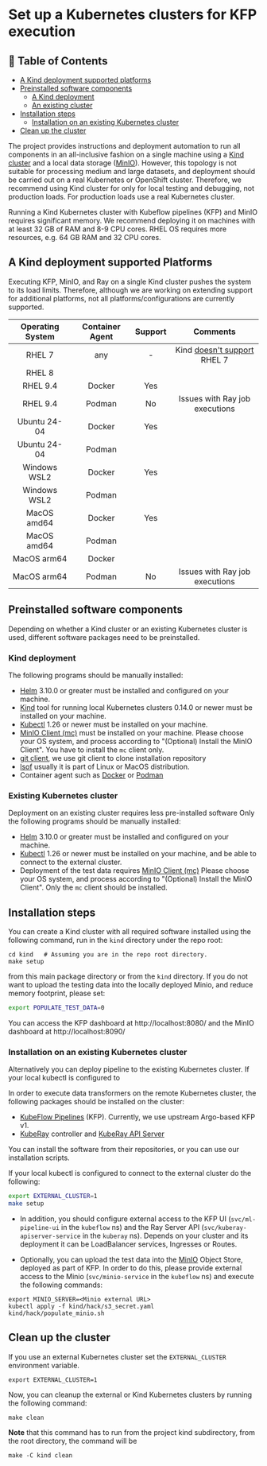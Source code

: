 # Set up a Kubernetes clusters for KFP execution

## 📝 Table of Contents
- [A Kind deployment supported platforms](#kind_platforms)
- [Preinstalled software components](#preinstalled)
  - [A Kind deployment](#kind)
  - [An existing cluster](#existing_cluster)
- [Installation steps](#installation)
  - [Installation on an existing Kubernetes cluster](#installation_existing)
- [Clean up the cluster](#cleanup)

The project provides instructions and deployment automation to run all components in an all-inclusive fashion on a 
single machine using a [Kind cluster](https://kind.sigs.k8s.io/) and a local data storage ([MinIO](https://min.io/)).
However, this topology is not suitable for processing medium and large datasets, and deployment should be carried out 
on a real Kubernetes or OpenShift cluster. Therefore, we recommend using Kind cluster for only for local testing and 
debugging, not production loads. For production loads use a real Kubernetes cluster.

Running a Kind Kubernetes cluster with Kubeflow pipelines (KFP) and MinIO requires significant
memory. We recommend deploying it on machines with at least 32 GB of RAM and 8-9 CPU cores. RHEL OS requires 
more resources, e.g. 64 GB RAM and 32 CPU cores.

## A Kind deployment supported Platforms <a name = "kind_platforms"></a> 
Executing KFP, MinIO, and Ray on a single Kind cluster pushes the system to its load limits. Therefore, although we are 
working on extending support for additional platforms, not all platforms/configurations are currently supported.

| Operating System  | Container Agent | Support  | Comments | 
|:-----------------:|:---------------:|:--------:| :---------: |
| RHEL 7            |     any         |    -     | Kind [doesn't support](https://github.com/kubernetes-sigs/kind/issues/3311) RHEL 7 |
|      RHEL 8       |                 |          |
|     RHEL 9.4      |     Docker      |   Yes    |
|     RHEL 9.4      |     Podman      |    No    | Issues with Ray job executions
|   Ubuntu 24-04    |     Docker      |   Yes    | 
|   Ubuntu 24-04    |     Podman      |          |
|   Windows WSL2    |     Docker      |   Yes    |
|   Windows WSL2    |     Podman      |          |
|    MacOS amd64    |     Docker      |   Yes    |
|    MacOS amd64    |     Podman      |          |
|    MacOS arm64    |     Docker      |          |
|    MacOS arm64    |     Podman      |    No    | Issues with Ray job executions

## Preinstalled software components <a name = "preinstalled"></a> 

Depending on whether a Kind cluster or an existing Kubernetes cluster is used, different software packages need to be preinstalled.

### Kind deployment <a name = "kind"></a> 
The following programs should be manually installed:

- [Helm](https://helm.sh/docs/intro/install/) 3.10.0 or greater must be installed and configured on your machine.
- [Kind](https://kind.sigs.k8s.io/docs/user/quick-start/#installation) tool for running local Kubernetes clusters 0.14.0 or newer must be installed on your machine.
- [Kubectl](https://kubernetes.io/docs/tasks/tools/#kubectl) 1.26 or newer must be installed on your machine.
- [MinIO Client (mc)](https://min.io/docs/minio/kubernetes/upstream/index.html) must be installed on your machine. Please 
choose your OS system, and process according to "(Optional) Install the MinIO Client". You have to install the `mc` client only.
- [git client](https://git-scm.com/downloads), we use git client to clone installation repository
- [lsof](https://www.ionos.com/digitalguide/server/configuration/linux-lsof/) usually it is part of Linux or MacOS distribution.
- Container agent such as [Docker](https://www.docker.com/) or [Podman](https://podman-desktop.io/)

### Existing Kubernetes cluster <a name = "existing_cluster"></a> 
Deployment on an existing cluster requires less pre-installed software
Only the following programs should be manually installed:

- [Helm](https://helm.sh/docs/intro/install/) 3.10.0 or greater must be installed and configured on your machine.
- [Kubectl](https://kubernetes.io/docs/tasks/tools/#kubectl) 1.26 or newer must be installed on your machine, and be 
able to connect to the external cluster.
- Deployment of the test data requires [MinIO Client (mc)](https://min.io/docs/minio/kubernetes/upstream/index.html) Please 
choose your OS system, and process according to "(Optional) Install the MinIO Client". Only the `mc` client should be installed.

## Installation steps <a name = "installation"></a>

You can create a Kind cluster with all required software installed using the following command, run in the `kind` directory under the repo root: 

```shell
cd kind   # Assuming you are in the repo root directory.
make setup
```
from this main package directory or from the `kind` directory.
If you do not want to upload the testing data into the locally deployed Minio, and reduce memory footprint, please set:
```bash
export POPULATE_TEST_DATA=0
```
You can access the KFP dashboard at http://localhost:8080/ and the MinIO dashboard at http://localhost:8090/

### Installation on an existing Kubernetes cluster <a name = "installation_existing"></a>
Alternatively you can deploy pipeline to the existing Kubernetes cluster. If your local kubectl is configured to 

In order to execute data transformers on the remote Kubernetes cluster, the following packages should be installed on the cluster:

- [KubeFlow Pipelines](https://www.kubeflow.org/docs/components/pipelines/v1/introduction/) (KFP). Currently, we use 
upstream Argo-based KFP v1.
- [KubeRay](https://docs.ray.io/en/latest/cluster/kubernetes/index.html) controller and 
[KubeRay API Server](https://ray-project.github.io/kuberay/components/apiserver/) 

You can install the software from their repositories, or you can use our installation scripts.

If your local kubectl is configured to connect to the external cluster do the following:
```bash
export EXTERNAL_CLUSTER=1
make setup
```

- In addition, you should configure external access to the KFP UI (`svc/ml-pipeline-ui` in the `kubeflow` ns) and the Ray 
Server API (`svc/kuberay-apiserver-service` in the `kuberay` ns). Depends on your cluster and its deployment it can be 
LoadBalancer services, Ingresses or Routes. 

- Optionally, you can upload the test data into the [MinIO](https://min.io/) Object Store, deployed as part of KFP. In 
order to do this, please provide external access to the Minio (`svc/minio-service` in the `kubeflow` ns) and execute the 
following commands: 
```shell
export MINIO_SERVER=<Minio external URL>
kubectl apply -f kind/hack/s3_secret.yaml
kind/hack/populate_minio.sh
```

## Clean up the cluster <a name = "cleanup"></a>
If you use an external Kubernetes cluster set the `EXTERNAL_CLUSTER` environment variable.

```shell
export EXTERNAL_CLUSTER=1
```
Now, you can cleanup the external or Kind Kubernetes clusters by running the following command:

```shell
make clean
```

**Note** that this command has to run from the project kind subdirectory, from the root directory, the command will be
```shell
make -C kind clean
```
